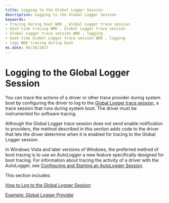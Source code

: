 ```yaml
---
title: Logging to the Global Logger Session
description: Logging to the Global Logger Session
keywords:
- tracing during boot WDK , Global Logger trace session
- boot-time tracing WDK , Global Logger trace session
- Global Logger trace session WDK , logging
- boot-time Global Logger trace session WDK , logging
- logs WDK tracing during boot
ms.date: 04/20/2017
---
```


# Logging to the Global Logger Session


You can trace the actions of a driver or other trace provider during system boot by configuring the driver to log to the [Global Logger trace session](global-logger-trace-session.md), a trace session that runs during system boot. The driver must be instrumented for software tracing.

Although the Global Logger trace session does not send enable notification to providers, the method described in this section adds code to the driver that lets the driver determine when it is enabled for tracing to the Global Logger session.

In Windows Vista and later versions of Windows, the preferred method of boot tracing is to use an AutoLogger a new feature specifically designed for boot tracing. For information about tracing the activity of a driver with the AutoLogger, see [Configuring and Starting an AutoLogger Session](/windows/win32/etw/configuring-and-starting-an-autologger-session).

This section includes:

[How to Log to the Global Logger Session](how-to-log-to-the-global-logger-session.md)

[Example: Global Logger Provider](example--global-logger-provider.md)

 


